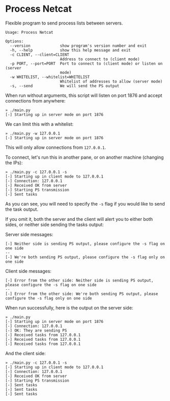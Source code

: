 Process Netcat
==============

Flexible program to send process lists between servers.
```
Usage: Process Netcat

Options:
  --version             show program's version number and exit
  -h, --help            show this help message and exit
  -c CLIENT, --client=CLIENT
                        Address to connect to (client mode)
  -p PORT, --port=PORT  Port to connect to (client mode) or listen on (server
                        mode)
  -w WHITELIST, --whitelist=WHITELIST
                        Whitelist of addresses to allow (server mode)
  -s, --send            We will send the PS output
  ```

  When run without arguments, this script will listen on port 1876 and accept connections from anywhere:
  ```
» ./main.py 
[-] Starting up in server mode on port 1876
```

We can limit this with a whitelist:
```
» ./main.py -w 127.0.0.1
[-] Starting up in server mode on port 1876
```
This will only allow connections from `127.0.0.1`.

To connect, let's run this in another pane, or on another machine (changing the IPs):
```
» ./main.py -c 127.0.0.1 -s
[-] Starting up in client mode to 127.0.0.1
[-] Connection: 127.0.0.1
[-] Received OK from server
[-] Starting PS transmission
[-] Sent tasks
```

As you can see, you will need to specify the `-s` flag if you would like to send the task output.

If you omit it, both the server and the client will alert you to either both sides, or neither side sending the tasks output:

Server side messages:
```
[-] Neither side is sending PS output, please configure the -s flag on one side
--
[-] We're both sending PS output, please configure the -s flag only on one side
```

Client side messages:
```
[-] Error from the other side: Neither side is sending PS output, please configure the -s flag on one side
--
[-] Error from the other side: We're both sending PS output, please configure the -s flag only on one side
```

When run successfully, here is the output on the server side:
```
» ./main.py   
[-] Starting up in server mode on port 1876
[-] Connection: 127.0.0.1
[-] OK: They are sending PS
[-] Received tasks from 127.0.0.1
[-] Received tasks from 127.0.0.1
[-] Received tasks from 127.0.0.1
```

And the client side:
```
» ./main.py -c 127.0.0.1 -s
[-] Starting up in client mode to 127.0.0.1
[-] Connection: 127.0.0.1
[-] Received OK from server
[-] Starting PS transmission
[-] Sent tasks
[-] Sent tasks
[-] Sent tasks
```

